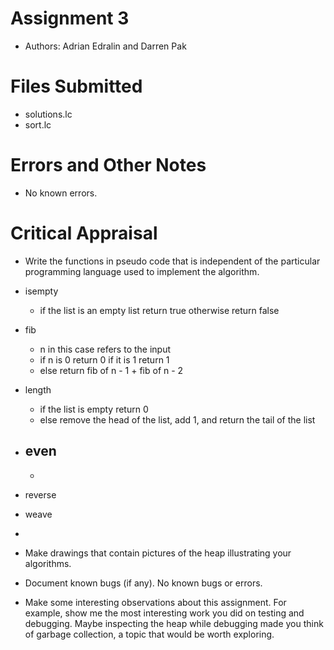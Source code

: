 # Assignment 3
* Authors: Adrian Edralin and Darren Pak

# Files Submitted
* solutions.lc
* sort.lc

# Errors and Other Notes
* No known errors.

# Critical Appraisal
* Write the functions in pseudo code that is independent of the particular programming language used to implement the algorithm.
- isempty
    - if the list is an empty list return true otherwise return false

- fib
    - n in this case refers to the input
    - if n is 0 return 0 if it is 1 return 1
    - else return fib of n - 1 + fib of n - 2

- length
    - if the list is empty return 0
    - else remove the head of the list, add 1, and return the tail of the list

- even
    - 
    -
    
- reverse
- weave
- 


* Make drawings that contain pictures of the heap illustrating your algorithms.

* Document known bugs (if any).
No known bugs or errors.

* Make some interesting observations about this assignment. For example, show me the most interesting work you did on testing and debugging. Maybe inspecting the heap while debugging made you think of garbage collection, a topic that would be worth exploring.
